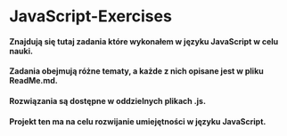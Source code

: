 # JavaScript-Exercises 
#### Znajdują się tutaj zadania które wykonałem w języku JavaScript w celu nauki.
#### Zadania obejmują różne tematy, a każde z nich opisane jest w pliku ReadMe.md.
#### Rozwiązania są dostępne w oddzielnych plikach .js.
#### Projekt ten ma na celu rozwijanie umiejętności w języku JavaScript.
